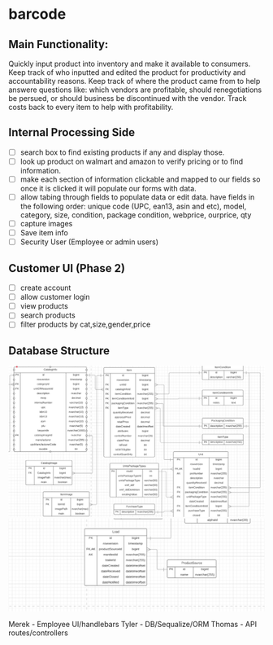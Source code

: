 # barcode

## Main Functionality: 
Quickly input product into inventory and make it available to consumers. Keep track of who inputted and edited the product for productivity and accountability reasons. Keep track of where the product came from to help answere questions like: which vendors are profitable, should renegotiations be persued, or should business be discontinued with the vendor. Track costs back to every item to help with profitability.


## Internal Processing Side
- [ ] search box to find existing products if any and display those.
- [ ] look up product on walmart and amazon to verify pricing or to find information.
- [ ] make each section of information clickable and mapped to our fields so once it is clicked it will populate our forms with data.
- [ ] allow tabing through fields to populate data or edit data. have fields in the following order: unique code (UPC, ean13, asin and etc), model, category, size, condition, package condition, webprice, ourprice, qty
- [ ] capture images
- [ ] Save item info
- [ ] Security User (Employee or admin users)

## Customer UI (Phase 2)
- [ ] create account
- [ ] allow customer login
- [ ] view products
- [ ] search products
- [ ] filter products by cat,size,gender,price

## Database Structure
![Image of appended log file](/mdimages/tablesa.PNG)
![Image of appended log file](/mdimages/tablesb.PNG)


Merek - Employee UI/handlebars
Tyler - DB/Sequalize/ORM
Thomas - API routes/controllers





